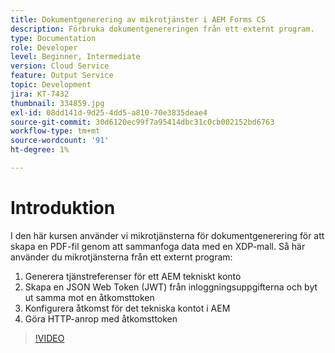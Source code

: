 ```yaml
---
title: Dokumentgenerering av mikrotjänster i AEM Forms CS
description: Förbruka dokumentgenereringen från ett externt program.
type: Documentation
role: Developer
level: Beginner, Intermediate
version: Cloud Service
feature: Output Service
topic: Development
jira: KT-7432
thumbnail: 334859.jpg
exl-id: 08dd141d-9d25-4dd5-a810-70e3835deae4
source-git-commit: 30d6120ec99f7a95414dbc31c0cb002152bd6763
workflow-type: tm+mt
source-wordcount: '91'
ht-degree: 1%

---
```


# Introduktion

I den här kursen använder vi mikrotjänsterna för dokumentgenerering för att skapa en PDF-fil genom att sammanfoga data med en XDP-mall. Så här använder du mikrotjänsterna från ett externt program:

1. Generera tjänstreferenser för ett AEM tekniskt konto
1. Skapa en JSON Web Token (JWT) från inloggningsuppgifterna och byt ut samma mot en åtkomsttoken
1. Konfigurera åtkomst för det tekniska kontot i AEM
1. Göra HTTP-anrop med åtkomsttoken

>[!VIDEO](https://video.tv.adobe.com/v/334859?quality=12&learn=on)
